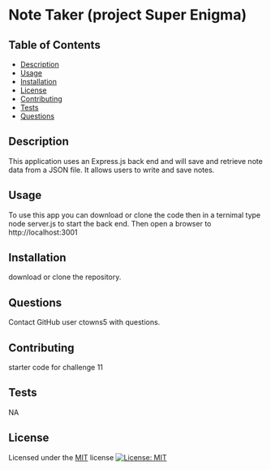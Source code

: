 
  # Note Taker (project Super Enigma)

  ## Table of Contents
  - [Description](#Description)
  - [Usage](#Usage)
  - [Installation](#Installation)
  - [License](#License)
  - [Contributing](#Contributing)
  - [Tests](#Tests)
  - [Questions](#Questions)

  ## Description
  This application uses an Express.js back end and will save and retrieve note data from a JSON file. It allows users to write and save notes.

  ## Usage
  To use this app you can download or clone the code then in a ternimal type node server.js to start the back end. Then open a browser to http://localhost:3001

  ## Installation
  download or clone the repository.

  ## Questions
  Contact GitHub user ctowns5 with questions.

  ## Contributing
  starter code for challenge 11

  ## Tests
  NA

  ## License
  Licensed under the [MIT](https://opensource.org/licenses/MIT) license
  [![License: MIT](https://img.shields.io/badge/License-MIT-yellow.svg)](https://opensource.org/licenses/MIT)
  
